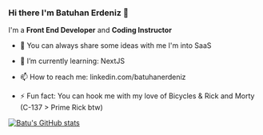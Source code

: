 ### Hi there I'm Batuhan Erdeniz 👋

I'm a **Front End Developer** and **Coding Instructor** 

- 🔭 You can always share some ideas with me I'm into SaaS
- 🌱 I’m currently learning: NextJS
- 📫 How to reach me: linkedin.com/batuhanerdeniz


- ⚡ Fun fact: You can hook me with my love of Bicycles & Rick and Morty (C-137 > Prime Rick btw)


[![Batu's GitHub stats](https://github-readme-stats.vercel.app/api?username=batuhanerdeniz&show_icons=true&theme=radical)](https://batuhanerdeniz.github.io)
